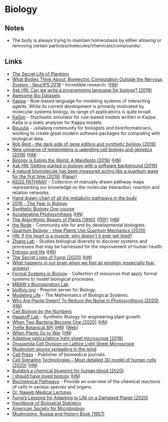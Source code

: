 # Biology

## Notes

* The body is always trying to maintain homeostasis by either allowing or removing certain particles/molecules/chemicals/compounds/..

## Links

* [The Secret Life of Plankton](https://www.youtube.com/watch?v=xFQ_fO2D7f0)
* [What Bodies Think About: Bioelectric Computation Outside the Nervous System - NeurIPS 2018](https://www.youtube.com/watch?v=RjD1aLm4Thg) - Incredible research. \([HN](https://news.ycombinator.com/item?id=18736698)\)
* [Ask HN: Can we write a programming language for biology? \(2019\)](https://news.ycombinator.com/item?id=18847253)
* [Awesome Bio Datasets](https://github.com/OpenGene/awesome-bio-datasets)
* [Kappa](https://kappalanguage.org/) - Rule-based language for modeling systems of interacting agents. While its current development is primarily motivated by molecular systems biology, its range of applications is quite broad.
* [KaSim](https://github.com/Kappa-Dev/KaSim) - Stochastic simulator for rule-based models written in Kappa. KaSa is a static analyser for Kappa models.
* [BioJulia](https://biojulia.net/) - Julialang community for biologists and bioinformaticians, working to create great modern software packages for computing with biological data.
* [Rob Reid - the dark side of gene editing and synthetic biology \(2019\)](https://overcast.fm/+RxHEOdXhc)
* [New universe of miniproteins is upending cell biology and genetics \(2019\)](https://www.sciencemag.org/news/2019/10/new-universe-miniproteins-upending-cell-biology-and-genetics?rss=1) \([HN](https://news.ycombinator.com/item?id=21284770)\)
* [Biology is Eating the World: A Manifesto \(2019\)](https://a16z.com/2019/10/28/biology-eating-world-a16z-manifesto/) \([HN](https://news.ycombinator.com/item?id=21385796)\)
* [Ask HN: Getting started in biology with a software background \(2019\)](https://news.ycombinator.com/item?id=21408415)
* [A natural biomolecule has been measured acting like a quantum wave for the first time \(2019\)](https://www.technologyreview.com/s/614688/a-natural-biomolecule-has-been-measured-acting-in-a-quantum-wave-for-the-first-time/) \([Paper](https://arxiv.org/abs/1910.14538)\)
* [KEGG PATHWAY](https://www.genome.jp/kegg/pathway.html) - Collection of manually drawn pathway maps representing our knowledge on the molecular interaction, reaction and relation networks.
* [Hand drawn chart of all the metabolic pathways in the body](https://www.reddit.com/r/interestingasfuck/comments/cgitgc/hand_drawn_chart_of_all_the_metabolic_pathways_in/)
* [2019 - The Year in Biology](https://www.quantamagazine.org/quantas-year-in-biology-2019-20191223/)
* [Synthetic Biology One course](https://syntheticbiology1.com/)
* [Accelerating Photosynthesis](http://rubyplants.com/) \([HN](https://news.ycombinator.com/item?id=21999208)\)
* [The Algorithmic Beauty of Plants \(1990\)](http://algorithmicbotany.org/papers/#abop) \([PDF](http://algorithmicbotany.org/papers/abop/abop.pdf)\) \([HN](https://news.ycombinator.com/item?id=25476545)\)
* [the Node](https://thenode.biologists.com/) - Community site for and by developmental biologists.
* [Quantum Biology - How Plants Use Quantum Mechanics \(2020\)](https://www.youtube.com/watch?v=Zc9Xk99gCr4)
* [HN: If the heart is a muscle, why doesn't it ever get tired?](https://news.ycombinator.com/item?id=22643333)
* [Zhang Lab](https://zlab.bio/) - Studies biological diversity to discover systems and processes that may be harnessed for the improvement of human health.
* [Entropy and life](https://en.wikipedia.org/wiki/Entropy_and_life) \([HN](https://news.ycombinator.com/item?id=22849554)\)
* [The Secret Lives of Fungi \(2020\)](https://www.newyorker.com/magazine/2020/05/18/the-secret-lives-of-fungi) \([HN](https://news.ycombinator.com/item?id=23149203)\)
* [What happens in our brain when we feel an emotion \(especially fear, anxiety\)](https://www.reddit.com/r/neuroscience/comments/gksen6/what_happen_in_our_brain_when_we_feel_an_emotion/)
* [Formal Systems in Biology](https://github.com/prathyvsh/formal-systems-in-biology) - Collection of resources that apply formal systems to model biological processes.
* [MBARI's Bioinspiration Lab](https://www.bioinspirationlab.org/)
* [bioRxiv.org](https://www.biorxiv.org/) - Preprint server for Biology.
* [Modeling Life](https://link.springer.com/book/10.1007/978-3-319-59731-7) - The Mathematics of Biological Systems.
* [Why Are Plants Green? To Reduce the Noise in Photosynthesis \(2020\)](https://www.quantamagazine.org/why-are-plants-green-to-reduce-the-noise-in-photosynthesis-20200730/) \([HN](https://news.ycombinator.com/item?id=23998793)\)
* [Cell Biology by the Numbers](http://book.bionumbers.org/)
* [Haseloff Lab](https://haseloff.plantsci.cam.ac.uk/) - Synthetic Biology for engineering plant growth.
* [When Two Bacteria Become One \(2020\)](https://www.udel.edu/udaily/2020/september/eleftherios-papoutsakis-bacterial-fusion/) \([HN](https://news.ycombinator.com/item?id=24354888)\)
* [Trefle Botanical API](https://github.com/treflehq/trefle-api) \([HN](https://news.ycombinator.com/item?id=24451320)\) \([Web](https://trefle.io/)\)
* [When Plants Go to War](http://nautil.us/issue/90/something-green/when-plants-go-to-war-rp) \([HN](https://news.ycombinator.com/item?id=24702588)\)
* [Adaptive optics/lattice light-sheet microscope \(2018\)](https://www.electrooptics.com/news/harvard-team-develops-adaptive-opticslattice-light-sheet-microscope)
* [Drosophila Cell Division on Lattice Light Sheet Microscope](https://vimeo.com/202222028)
* [Mushroom spores spreading in the wind](https://twitter.com/TechAmazing/status/1316395969215369216)
* [Cell Press](https://www.cell.com/) - Publisher of biomedical journals.
* [Cell Signaling Technologies – Most detailed 3D model of human cells \(2020\)](http://www.digizyme.com/cst_landscapes.html) \([HN](https://news.ycombinator.com/item?id=25055908)\)
* [Building a chemical blueprint for human blood \(2020\)](https://www.nature.com/articles/d41586-020-03122-6)
* [I should have loved biology](https://jsomers.net/i-should-have-loved-biology/) \([HN](https://news.ycombinator.com/item?id=25136422)\)
* [Biochemical Pathways](https://www.roche.com/sustainability/philanthropy/science_education/pathways.htm) - Provide an overview of the chemical reactions of cells in various species and organs.
* [Dr. Najeeb Medical Lectures](https://www.drnajeeblectures.com/)
* [Fungi’s Lessons for Adapting to Life on a Damaged Planet \(2020\)](https://lithub.com/fungis-lessons-for-adapting-to-life-on-a-damaged-planet/)
* [Handbook of Biological Statistics](http://www.biostathandbook.com/)
* [American Society for Microbiology](https://asm.org/)
* [Mushrooms, Russia and History Book \(1957\)](https://github.com/squidsoup/mushrooms-russia-history-ebook)

